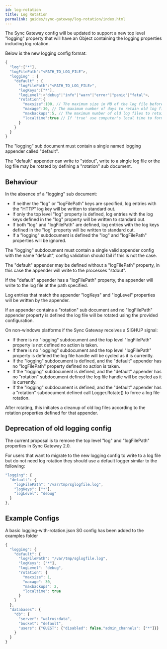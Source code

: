 ```yaml
---
id: log-rotation
title: Log Rotation
permalink: guides/sync-gateway/log-rotation/index.html
---
```


The Sync Gateway config will be updated to support a new top level "logging" property that will have an Object containing the logging properties including log rotation.

Below is the new logging config format:

```javascript
{
  "log":["*"],
  "logFilePath":"<PATH_TO_LOG_FILE">,
  "logging" : {
    "default" : {
      "logFilePath":"<PATH_TO_LOG_FILE>",
      "logKeys":["*"],
      "logLevel":<"debug"|"info"|"warn"|"error"|"panic"|"fatal">,
      "rotation":{
        "maxsize":100, // The maximum size in MB of the log file before it gets rotated. default - 100Mb
        "maxage":30, // The maximum number of days to retain old log files
        "maxbackups":5, // The maximum number of old log files to retain. default - all log files
        "localtime":true // If 'true' use computer's local time to format backup timestamp. default - UTC
      }
    }
  }
}
```

The "logging" sub document must contain a single named logging appender called "default".

The "default" appender can write to "stdout", write to a single log file or the log file may be rotated by defining a
 "rotation" sub document.
 
## Behaviour

In the absence of a "logging" sub document:

- If neither the "log" or "logFilePath" keys are specified, log entries with the "HTTP" log key will be written to 
standard out.
- If only the top level "log" property is defined, log entries with the log keys defined in the "log" property will 
be written to standard out.
- If both "log" and "logFilePath" are defined, log entries with the log keys defined in the "log" property will be 
written to standard out.
- If a "logging" subdocument is defined the "log" and "logFilePath" properties will be ignored.

The "logging" subdocument must contain a single valid appender config with the name "default", config validation 
should fail if this is not the case.

The "default" appender may be defined without a "logFilePath" property, in this case the appender will write to the 
processes "stdout".

If the "default" appender has a "logFilePath" property, the appender will write to the log file at the path specified.

Log entries that match the appender "logKeys" and "logLevel" properties will be written by the appender.

If an appender contains a "rotation" sub document and no "logFilePath" appender property is defined the log file will
 be rotated using the provided configuration.

On non-windows platforms if the Sync Gateway receives a SIGHUP signal:

- If there is no "logging" subdocument and the top level "logFilePath" property is not defined no action is taken.
- If there is no "logging" subdocument and the top level "logFilePath" property is defined the log file handle will be cycled as it is currently.
- If the "logging" subdocument is defined, and the "default" appender has no "logFilePath" property defined no action is taken.
- If the "logging" subdocument is defined, and the "default" appender has no "rotation" subdocument defined the log file handle will be cycled as it is currently.
- If the "logging" subdocument is defined, and the "default" appender has a "rotation" subdocument defined call Logger.Rotate() to force a log file rotation.

After rotating, this initiates a cleanup of old log files according to the rotation properties defined for that appender.

## Deprecation of old logging config

The current proposal is to remove the top level "log" and "logFilePath" properties in Sync Gateway 2.0.

For users that want to migrate to the new logging config to write to a log file but do not need log rotation they 
should use a default logger similar to the following:

```javascript
"logging": {
  "default": {
    "logFilePath": "/var/tmp/sglogfile.log",
    "logKeys": ["*"],
    "logLevel": "debug"
  }
},
```

## Example Configs

A basic logging-with-rotation.json SG config has been added to the examples folder

```javascript
{
  "logging": {
    "default": {
      "logFilePath": "/var/tmp/sglogfile.log",
      "logKeys": ["*"],
      "logLevel": "debug",
      "rotation": {
        "maxsize": 1,
        "maxage": 30,
        "maxbackups": 2,
        "localtime": true
      }
    }
  },
  "databases": {
    "db": {
      "server": "walrus:data",
      "bucket": "default",
      "users": {"GUEST": {"disabled": false,"admin_channels": ["*"]}}
    }
  }
}
```